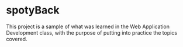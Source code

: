 # spotyBack
This project is a sample of what was learned in the Web Application Development class, with the purpose of putting into practice the topics covered.
